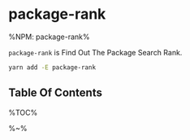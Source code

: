 # package-rank

%NPM: package-rank%

`package-rank` is Find Out The Package Search Rank.

```sh
yarn add -E package-rank
```

## Table Of Contents

%TOC%

%~%